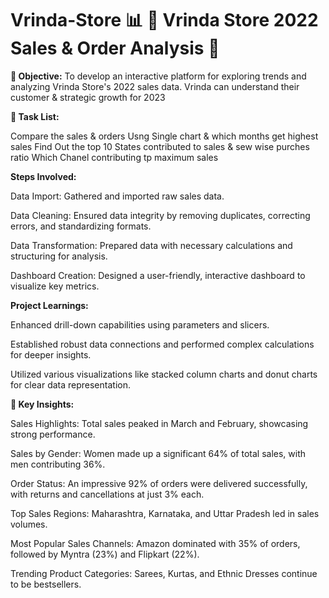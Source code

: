 # Vrinda-Store  📊 🚀 Vrinda Store 2022 Sales & Order Analysis 🚀

**🎯 Objective:**
To develop an interactive platform for exploring trends and analyzing Vrinda Store's 2022 sales data. Vrinda can understand their customer & strategic growth for 2023

**🎯 Task List:**

Compare the sales & orders Usng Single chart & which months get highest sales
Find Out the top 10 States contributed to sales & sew wise purches ratio
Which Chanel contributing tp maximum sales 

**Steps Involved:**

Data Import: Gathered and imported raw sales data.

Data Cleaning: Ensured data integrity by removing duplicates, correcting errors, and standardizing formats.

Data Transformation: Prepared data with necessary calculations and structuring for analysis.

Dashboard Creation: Designed a user-friendly, interactive dashboard to visualize key metrics.

**Project Learnings:**

Enhanced drill-down capabilities using parameters and slicers.

Established robust data connections and performed complex calculations for deeper insights.

Utilized various visualizations like stacked column charts and donut charts for clear data representation.

**🚀 Key Insights:**

Sales Highlights: Total sales peaked in March and February, showcasing strong performance.

Sales by Gender: Women made up a significant 64% of total sales, with men contributing 36%.

Order Status: An impressive 92% of orders were delivered successfully, with returns and cancellations at just 3% each.

Top Sales Regions: Maharashtra, Karnataka, and Uttar Pradesh led in sales volumes.

Most Popular Sales Channels: Amazon dominated with 35% of orders, followed by Myntra (23%) and Flipkart (22%).

Trending Product Categories: Sarees, Kurtas, and Ethnic Dresses continue to be bestsellers.
